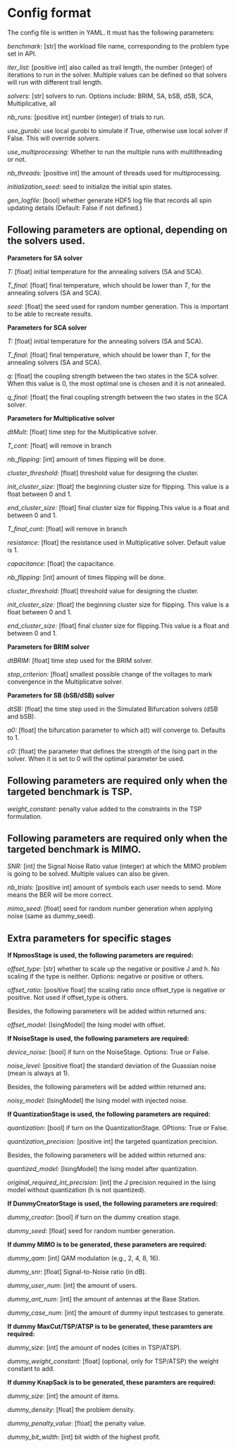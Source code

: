 Config format
=============

The config file is written in YAML. It must has the following parameters:

*benchmark:* [str] the workload file name, corresponding to the problem type set in API.

*iter_list:* [positive int] also called as trail length, the number (integer) of iterations to run in the solver. Multiple values can be defined so that solvers will run with different trail length.

*solvers:* [str] solvers to run. Options include: BRIM, SA, bSB, dSB, SCA, Multiplicative, all

*nb_runs:* [positive int] number (integer) of trials to run.

*use_gurobi:* use local gurobi to simulate if True, otherwise use local solver if False. This will override *solvers*.

*use_multiprocessing:* Whether to run the multiple runs with multithreading or not.

*nb_threads:* [positive int] the amount of threads used for multiprocessing.

*initialization_seed:* seed to initialize the initial spin states.

*gen_logfile:* [bool] whether generate HDF5 log file that records all spin updating details (Default: False if not defined.)

## Following parameters are optional, depending on the solvers used.

**Parameters for SA solver**

*T:* [float] initial temperature for the annealing solvers (SA and SCA).

*T_final:* [float] final temperature, which should be lower than *T*, for the annealing solvers (SA and SCA).

*seed:* [float] the seed used for random number generation. This is important to be able to recreate results.

**Parameters for SCA solver**

*T:* [float] initial temperature for the annealing solvers (SA and SCA).

*T_final:* [float] final temperature, which should be lower than *T*, for the annealing solvers (SA and SCA).

*q:* [float] the coupling strength between the two states in the SCA solver. When this value is 0, the most optimal one is chosen and it is not annealed.

*q_final:* [float] the final coupling strength between the two states in the SCA solver.

**Parameters for Multiplicative solver**

*dtMult:* [float] time step for the Multiplicative solver.

*T_cont:* [float] will remove in branch

*nb_flipping:* [int] amount of times flipping will be done. 

*cluster_threshold:* [float] threshold value for designing the cluster.

*init_cluster_size:* [float] the beginning cluster size for flipping. This value is a float between 0 and 1.

*end_cluster_size:* [float] final cluster size for flipping.This value is a float and between 0 and 1.

*T_final_cont:* [float] will remove in branch

*resistance:* [float] the resistance used in Multiplicative solver. Default value is 1.

*capacitance:* [float] the capacitance.

*nb_flipping:* [int] amount of times flipping will be done. 

*cluster_threshold:* [float] threshold value for designing the cluster.

*init_cluster_size:* [float] the beginning cluster size for flipping. This value is a float between 0 and 1.

*end_cluster_size:* [float] final cluster size for flipping.This value is a float and between 0 and 1.

**Parameters for BRIM solver**

*dtBRIM:* [float] time step used for the BRIM solver.

*stop_criterion:* [float] smallest possible change of the voltages to mark convergence in the Multiplicatve solver.

**Parameters for SB (bSB/dSB) solver**

*dtSB:* [float] the time step used in the Simulated Bifurcation solvers (dSB and bSB).

*a0:* [float] the bifurcation parameter to which a(t) will converge to. Defaults to 1.

*c0:* [float] the parameter that defines the strength of the Ising part in the solver. When it is set to 0 will the optimal parameter be used.

## Following parameters are required only when the targeted benchmark is TSP.

*weight_constant:* penalty value added to the constraints in the TSP formulation.

## Following parameters are required only when the targeted benchmark is MIMO.

*SNR:* [int] the Signal Noise Ratio value (integer) at which the MIMO problem is going to be solved. Multiple values can also be given.

*nb_trials*: [positive int] amount of symbols each user needs to send. More means the BER will be more correct.

*mimo_seed*: [float] seed for random number generation when applying noise (same as dummy_seed).

## Extra parameters for specific stages

**If NpmosStage is used, the following parameters are required:**

*offset_type:* [str] whether to scale up the negative or positive J and h. No scaling if the type is neither. Options: negative or positive or others.

*offset_ratio:* [positive float] the scaling ratio once offset_type is negative or positive. Not used if offset_type is others.

Besides, the following parameters will be added within returned ans:

*offset_model:* [IsingModel] the Ising model with offset.

**If NoiseStage is used, the following parameters are required:**

*device_noise:* [bool] if turn on the NoiseStage. Options: True or False.

*noise_level:* [positive float] the standard deviation of the Guassian noise (mean is always at 1).

Besides, the following parameters will be added within returned ans:

*noisy_model:* [IsingModel] the Ising model with injected noise.

**If QuantizationStage is used, the following parameters are required:**

*quantization:* [bool] if turn on the QuantizationStage. OPtions: True or False.

*quantization_precision:* [positive int] the targeted quantization precision.

Besides, the following parameters will be added within returned ans:

*quantized_model:* [IsingModel] the Ising model after quantization.

*original_required_int_precision:* [int] the J precision required in the Ising model without quantization (h is not quantized).

**If DummyCreatorStage is used, the following parameters are required:**

*dummy_creator*: [bool] if turn on the dummy creation stage.

*dummy_seed*: [float] seed for random number generation.

**If dummy MIMO is to be generated, these parameters are required:**

*dummy_qam*: [int] QAM modulation (e.g., 2, 4, 8, 16).

*dummy_snr*: [float] Signal-to-Noise ratio (in dB).

*dummy_user_num*: [int] the amount of users.

*dummy_ant_num*: [int] the amount of antennas at the Base Station.

*dummy_case_num*: [int] the amount of dummy input testcases to generate.

**If dummy MaxCut/TSP/ATSP is to be generated, these paramters are required:**

*dummy_size*: [int] the amount of nodes (cities in TSP/ATSP).

*dummy_weight_constant*: [float] (optional, only for TSP/ATSP) the weight constant to add.

**If dummy KnapSack is to be generated, these paramters are required:**

*dummy_size*: [int] the amount of items.

*dummy_density*: [float] the problem density.

*dummy_penalty_value*: [float] the penalty value.

*dummy_bit_width*: [int] bit width of the highest profit.
